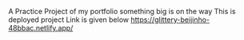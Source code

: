 A Practice Project of my portfolio something big is on the way
This is deployed project Link is given below
https://glittery-beijinho-48bbac.netlify.app/
